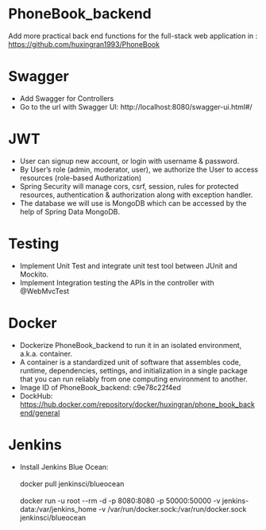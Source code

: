 # PhoneBook_backend
Add more practical back end functions for the full-stack web application in : https://github.com/huxingran1993/PhoneBook

# Swagger
- Add Swagger for Controllers
- Go to the url with Swagger UI: http://localhost:8080/swagger-ui.html#/

# JWT
- User can signup new account, or login with username & password.
- By User’s role (admin, moderator, user), we authorize the User to access resources (role-based Authorization)
- Spring Security will manage cors, csrf, session, rules for protected resources, authentication & authorization along with exception handler.
- The database we will use is MongoDB which can be accessed by the help of Spring Data MongoDB.

# Testing
- Implement Unit Test and integrate unit test tool between JUnit and Mockito.
- Implement Integration testing the APIs in the controller with @WebMvcTest

# Docker
- Dockerize PhoneBook_backend to run it in an isolated environment, a.k.a. container.
- A container is a standardized unit of software that assembles code, runtime, dependencies, settings, and initialization in a single package that you can run reliably from one computing environment to another. 
- Image ID of PhoneBook_backend: c9e78c22f4ed
- DockHub: https://hub.docker.com/repository/docker/huxingran/phone_book_backend/general

# Jenkins
- Install Jenkins Blue Ocean:\
\
docker pull jenkinsci/blueocean \
\
docker run -u root --rm -d -p 8080:8080 -p 50000:50000 -v jenkins-data:/var/jenkins_home -v /var/run/docker.sock:/var/run/docker.sock jenkinsci/blueocean
